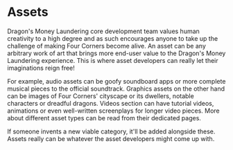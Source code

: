 # Assets

Dragon's Money Laundering core development team values human creativity to a high degree and as such encourages anyone to take up the challenge of making Four Corners become alive. An asset can be any arbitrary work of art that brings more end-user value to the Dragon's Money Laundering experience. This is where asset developers can really let their imaginations reign free!

For example, audio assets can be goofy soundboard apps or more complete musical pieces to the official soundtrack. Graphics assets on the other hand can be images of Four Corners' cityscape or its dwellers, notable characters or dreadful dragons. Videos section can have tutorial videos, animations or even well-written screenplays for longer video pieces. More about different asset types can be read from their dedicated pages.

If someone invents a new viable category, it'll be added alongside these. Assets really can be whatever the asset developers might come up with.
